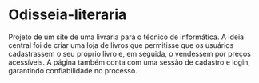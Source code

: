# Odisseia-literaria
Projeto de um site de uma livraria para o técnico de informática. A ideia central foi de criar uma loja de livros que permitisse que os usuários cadastrassem o seu próprio livro e, em seguida, o vendessem por preços acessíveis. A página também conta com uma sessão de cadastro e login, garantindo confiabilidade no processo.
